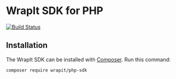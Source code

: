 # WrapIt SDK for PHP

[![Build Status](https://travis-ci.org/WrapItDev/php-sdk.svg?branch=master)](https://travis-ci.org/WrapItDev/php-sdk)


## Installation

The WrapIt SDK can be installed with [Composer](https://getcomposer.org/). Run this command:

```sh
composer require wrapit/php-sdk
```
